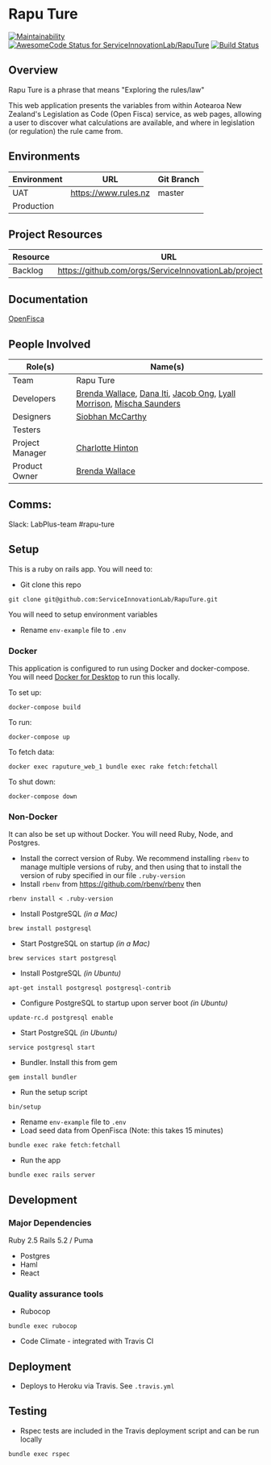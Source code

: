 # Rapu Ture

[![Maintainability](https://api.codeclimate.com/v1/badges/580a9cc169de1c21c180/maintainability)](https://codeclimate.com/github/ServiceInnovationLab/RapuTure/maintainability)
[![AwesomeCode Status for ServiceInnovationLab/RapuTure](https://awesomecode.io/projects/26aa53d4-bece-44c7-81d7-6c2f7648adec/status)](https://awesomecode.io/repos/ServiceInnovationLab/RapuTure)
[![Build Status](https://travis-ci.org/ServiceInnovationLab/RapuTure.svg?branch=master)](https://travis-ci.org/ServiceInnovationLab/RapuTure)

## Overview

Rapu Ture is a phrase that means "Exploring the rules/law"

This web application presents the variables from within Aotearoa New Zealand's Legislation as Code (Open Fisca) service, as web pages, allowing a user to discover what calculations are available, and where in legislation (or regulation) the rule came from.

## Environments

**Environment** | **URL**  | **Git Branch**
--- | --- | ---
UAT | https://www.rules.nz | master
Production |  |

## Project Resources

**Resource** | **URL**
--- | ---
Backlog | https://github.com/orgs/ServiceInnovationLab/projects/11

## Documentation

[OpenFisca](https://openfisca.org/doc/)

## People Involved

**Role(s)** | **Name(s)**
--- | ---
Team | Rapu Ture
Developers | [Brenda Wallace](https://github.com/Br3nda), [Dana Iti](https://github.com/dlouise64), [Jacob Ong](https://github.com/JacOng17), [Lyall Morrison](https://github.com/lamorrison), [Mischa Saunders](https://github.com/mischa-s)
Designers | [Siobhan McCarthy](https://github.com/ssibbehh)
Testers |
Project Manager | [Charlotte Hinton](https://github.com/CharlotteHinton)
Product Owner | [Brenda Wallace](https://github.com/Br3nda)

## Comms:
Slack: LabPlus-team #rapu-ture

## Setup

This is a ruby on rails app. You will need to:
* Git clone this repo
```
git clone git@github.com:ServiceInnovationLab/RapuTure.git
```

You will need to setup environment variables
* Rename `env-example` file to `.env`

### Docker

This application is configured to run using Docker and docker-compose. You will need [Docker for Desktop](https://www.docker.com/products/docker-desktop) to run this locally.

To set up:

`docker-compose build`

To run:

`docker-compose up`

To fetch data:

`docker exec raputure_web_1 bundle exec rake fetch:fetchall`

To shut down:

`docker-compose down`

### Non-Docker

It can also be set up without Docker. You will need Ruby, Node, and Postgres.

* Install the correct version of Ruby. We recommend installing `rbenv` to manage multiple versions of ruby, and then using that to install the version of ruby specified in our file `.ruby-version`
* Install `rbenv` from https://github.com/rbenv/rbenv then
```
rbenv install < .ruby-version
```
* Install PostgreSQL *(in a Mac)*
```
brew install postgresql
```
* Start PostgreSQL on startup *(in a Mac)*
```
brew services start postgresql
```
* Install PostgreSQL *(in Ubuntu)*
```
apt-get install postgresql postgresql-contrib
```
* Configure PostgreSQL to startup upon server boot *(in Ubuntu)*
```
update-rc.d postgresql enable
```
* Start PostgreSQL *(in Ubuntu)*
```
service postgresql start
```
* Bundler. Install this from gem
```
gem install bundler
```
* Run the setup script
```
bin/setup
```
* Rename `env-example` file to `.env`
* Load seed data from OpenFisca (Note: this takes 15 minutes)
```
bundle exec rake fetch:fetchall
```
* Run the app
```
bundle exec rails server
```
## Development

### Major Dependencies
Ruby 2.5
Rails 5.2 / Puma

* Postgres
* Haml
* React

### Quality assurance tools

* Rubocop
```
bundle exec rubocop
```

* Code Climate - integrated with Travis CI

## Deployment

* Deploys to Heroku via Travis. See `.travis.yml`

## Testing
* Rspec tests are included in the Travis deployment script and can be run locally

```
bundle exec rspec
```
